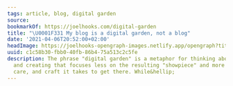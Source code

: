 ```yaml
---
tags: article, blog, digital garden
source:
bookmarkOf: https://joelhooks.com/digital-garden
title: "\U0001F331 My blog is a digital garden, not a blog"
date: '2021-04-06T20:52:00+02:00'
headImage: https://joelhooks-opengraph-images.netlify.app/opengraph?title=%F0%9F%8C%B1%20My%20blog%20is%20a%20digital%20garden%2C%20not%20a%20blog&author=%40jhooks&v=1.0.16
uuid: c1c58b30-fbb0-40fb-86b4-75a513c2c5fe
description: The phrase "digital garden" is a metaphor for thinking about writing
  and creating that focuses less on the resulting "showpiece" and more on the process,
  care, and craft it takes to get there. While&hellip;
---
```


